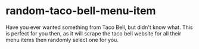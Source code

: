 # random-taco-bell-menu-item
Have you ever wanted something from Taco Bell, but didn't know what. This is perfect for you then, as it will scrape the taco bell website for all their menu items then randomly select one for you.
